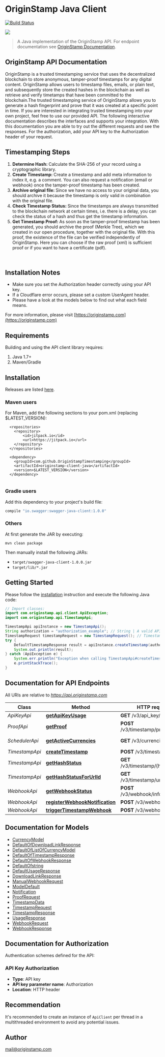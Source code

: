 # OriginStamp Java Client

[![Build Status](https://travis-ci.com/OriginStampTimestamping/originstamp-client-java.svg?token=pQzQz38vk99v2uad9eWc&branch=master)](https://travis-ci.com/OriginStampTimestamping/originstamp-client-java)

![](https://originstamp.com/assets/images/logo/logo_simple_small.png)


> A Java implementation of the OriginStamp API. For endpoint documentation see [OriginStamp Documentation](https://docs.originstamp.com).


## OriginStamp API Documentation

OriginStamp is a trusted timestamping service that uses the decentralized blockchain to store anonymous, tamper-proof timestamps for any digital content. OriginStamp allows users to timestamp files, emails, or plain text, and subsequently store the created hashes in the blockchain as well as retrieve and verify timetamps that have been committed to the blockchain.The trusted timestamping service of OriginStamp allows you to generate a hash fingerprint and prove that it was created at a specific point in time. If you are interested in integrating trusted timestamping into your own project, feel free to use our provided API. The following interactive documentation describes the interfaces and supports your integration. With this documentation you are able to try out the different requests and see the responses. For the authorization, add your API key to the Authorization header of your request.<br/><h2>Timestamping Steps</h2><ol><li><strong>Determine Hash: </strong> Calculate the SHA-256 of your record using a cryptographic library.</li><li><strong>Create Timestamp: </strong>Create a timestamp and add meta information to index it, e.g. a comment. You can also request a notification (email or webhook) once the tamper-proof timestamp has been created.</li><li><strong>Archive original file: </strong>Since we have no access to your original data, you should archive it because the timestamp is only valid in combination with the original file.</li><li><strong>Check Timestamp Status: </strong>Since the timestamps are always transmitted to the blockchain network at certain times, i.e. there is a delay, you can check the status of a hash and thus get the timestamp information.</li><li><strong>Get Timestamp Proof: </strong>As soon as the tamper-proof timestamp has been generated, you should archive the proof (Merkle Tree), which we created in our open procedure, together with the original file. With this proof, the existence of the file can be verified independently of OriginStamp. Here you can choose if the raw proof (xml) is sufficient proof or if you want to have a certificate (pdf).</li></ol><br/><h2>Installation Notes</h2><ul><li>Make sure you set the Authorization header correctly using your API key.</li><li>If a Cloudflare error occurs, please set a custom UserAgent header.</li><li>Please have a look at the models below to find out what each field means.</li></ul>

For more information, please visit [https://originstamp.com](https://originstamp.com)



## Requirements

Building and using the API client library requires:
1. Java 1.7+
2. Maven/Gradle

## Installation

Releases are listed [here](https://github.com/OriginStampTimestamping/originstamp-client-java/releases).

### Maven users

For Maven, add the following sections to your pom.xml (replacing $LATEST_VERSION):
```
  <repositories>
    <repository>
        <id>jitpack.io</id>
        <url>https://jitpack.io</url>
    </repository>
  </repositories>
  
  <dependency>
    <groupId>com.github.OriginStampTimestamping</groupId>
    <artifactId>originstamp-client-java</artifactId>
    <version>$LATEST_VERSION</version>
  </dependency>
  
```


### Gradle users

Add this dependency to your project's build file:

```groovy
compile "io.swagger:swagger-java-client:1.0.0"
```

### Others

At first generate the JAR by executing:

```shell
mvn clean package
```

Then manually install the following JARs:

* `target/swagger-java-client-1.0.0.jar`
* `target/lib/*.jar`

## Getting Started

Please follow the [installation](#installation) instruction and execute the following Java code:

```java
// Import classes:
import com.originstamp.api.client.ApiException;
import com.originstamp.api.TimestampApi;

TimestampApi apiInstance = new TimestampApi();
String authorization = "authorization_example"; // String | A valid API key is essential for authorization to handle the request.
TimestampRequest timestampRequest = new TimestampRequest(); // TimestampRequest | DTO for the hash submission. Add all relevant information concerning your hash submission.
try {
    DefaultTimestampResponse result = apiInstance.createTimestamp(authorization, timestampRequest);
    System.out.println(result);
} catch (ApiException e) {
    System.err.println("Exception when calling TimestampApi#createTimestamp");
    e.printStackTrace();
}

```

## Documentation for API Endpoints

All URIs are relative to *https://api.originstamp.com*

Class | Method | HTTP request | Description
------------ | ------------- | ------------- | -------------
*ApiKeyApi* | [**getApiKeyUsage**](docs/ApiKeyApi.md#getApiKeyUsage) | **GET** /v3/api_key/usage | Usage
*ProofApi* | [**getProof**](docs/ProofApi.md#getProof) | **POST** /v3/timestamp/proof/url | Proof
*SchedulerApi* | [**getActiveCurrencies**](docs/SchedulerApi.md#getActiveCurrencies) | **GET** /v3/currencies/get | Get active currencies
*TimestampApi* | [**createTimestamp**](docs/TimestampApi.md#createTimestamp) | **POST** /v3/timestamp/create | Submission
*TimestampApi* | [**getHashStatus**](docs/TimestampApi.md#getHashStatus) | **GET** /v3/timestamp/{hash_string} | Status
*TimestampApi* | [**getHashStatusForUrlId**](docs/TimestampApi.md#getHashStatusForUrlId) | **GET** /v3/timestamp/url/{url_id} | Status for URL ID
*WebhookApi* | [**getWebhookStatus**](docs/WebhookApi.md#getWebhookStatus) | **POST** /v3/webhook/information | Webhook
*WebhookApi* | [**registerWebhookNotification**](docs/WebhookApi.md#registerWebhookNotification) | **POST** /v3/webhook/register | Webhook
*WebhookApi* | [**triggerTimestampWebhook**](docs/WebhookApi.md#triggerTimestampWebhook) | **POST** /v3/webhook/start | Dev


## Documentation for Models

- [CurrencyModel](docs/CurrencyModel.md)
- [DefaultOfDownloadLinkResponse](docs/DefaultOfDownloadLinkResponse.md)
- [DefaultOfListOfCurrencyModel](docs/DefaultOfListOfCurrencyModel.md)
- [DefaultOfTimestampResponse](docs/DefaultOfTimestampResponse.md)
- [DefaultOfWebhookResponse](docs/DefaultOfWebhookResponse.md)
- [DefaultOfstring](docs/DefaultOfstring.md)
- [DefaultUsageResponse](docs/DefaultUsageResponse.md)
- [DownloadLinkResponse](docs/DownloadLinkResponse.md)
- [ManualWebhookRequest](docs/ManualWebhookRequest.md)
- [ModelDefault](docs/ModelDefault.md)
- [Notification](docs/Notification.md)
- [ProofRequest](docs/ProofRequest.md)
- [TimestampData](docs/TimestampData.md)
- [TimestampRequest](docs/TimestampRequest.md)
- [TimestampResponse](docs/TimestampResponse.md)
- [UsageResponse](docs/UsageResponse.md)
- [WebhookRequest](docs/WebhookRequest.md)
- [WebhookResponse](docs/WebhookResponse.md)


## Documentation for Authorization

Authentication schemes defined for the API:
### API Key Authorization

- **Type**: API key
- **API key parameter name**: Authorization
- **Location**: HTTP header


## Recommendation

It's recommended to create an instance of `ApiClient` per thread in a multithreaded environment to avoid any potential issues.

## Author

mail@originstamp.com

